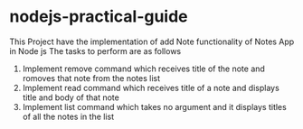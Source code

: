 # nodejs-practical-guide
This Project have the implementation of add Note functionality of Notes App in Node js
The tasks to perform are as follows
1. Implement remove command which receives title of the note and romoves that note from the notes list
2. Implement read command which receives title of a note and displays title and body of that note
3. Implement list command which takes no argument and it displays titles of all the notes in the list
